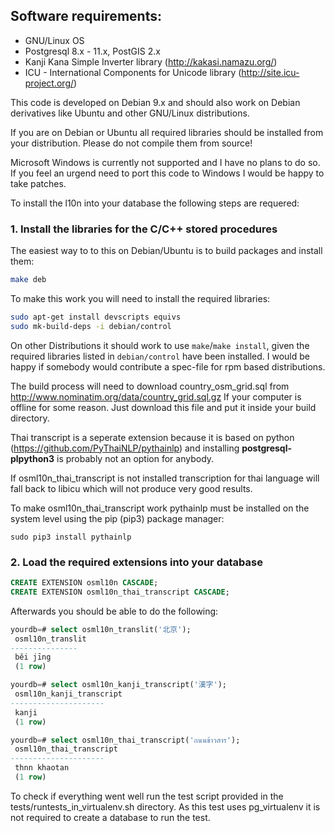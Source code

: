 ## Software requirements:

* GNU/Linux OS
* Postgresql 8.x - 11.x, PostGIS 2.x
* Kanji Kana Simple Inverter library (http://kakasi.namazu.org/)
* ICU - International Components for Unicode library (http://site.icu-project.org/)

This code is developed on Debian 9.x and should also work on Debian
derivatives like Ubuntu and other GNU/Linux distributions.

If you are on Debian or Ubuntu all required libraries should be installed from
your distribution. Please do not compile them from source!

Microsoft Windows is currently not supported and I have no plans to do so.
If you feel an urgend need to port this code to Windows I would be happy to
take patches.

To install the l10n into your database the following steps are requered:

### 1. Install the libraries for the C/C++ stored procedures


The easiest way to to this on Debian/Ubuntu is to build packages and install
them:

```sh
make deb
```

To make this work you will need to install the required libraries:
```sh 
sudo apt-get install devscripts equivs
sudo mk-build-deps -i debian/control
```
On other Distributions it should work to use `make`/`make install`, given the
required libraries listed in `debian/control` have been installed.
I would be happy if somebody would contribute a spec-file for rpm based
distributions.

The build process will need to download country_osm_grid.sql from
http://www.nominatim.org/data/country_grid.sql.gz
If your computer is offline for some reason. Just download this file and
put it inside your build directory.

Thai transcript is a seperate extension because it is based on python
(https://github.com/PyThaiNLP/pythainlp) and installing
**postgresql-plpython3** is probably not an option for anybody.

If osml10n_thai_transcript is not installed transcription for thai language
will fall back to libicu which will not produce very good results.

To make osml10n_thai_transcript work pythainlp must be installed on the system
level using the pip (pip3) package manager:

```
sudo pip3 install pythainlp
```

### 2. Load the required extensions into your database
```sql
CREATE EXTENSION osml10n CASCADE;
CREATE EXTENSION osml10n_thai_transcript CASCADE;
```


Afterwards you should be able to do the following:

```sql
yourdb=# select osml10n_translit('北京');
 osml10n_translit
---------------
 běi jīng
 (1 row)
```

```sql
yourdb=# select osml10n_kanji_transcript('漢字');
 osml10n_kanji_transcript
---------------------
 kanji
 (1 row)
```

```sql
yourdb=# select osml10n_thai_transcript('ถนนข้าวสาร');
 osml10n_thai_transcript
---------------------
 thnn khaotan
 (1 row)
```

To check if everything went well run the test script provided in the
tests/runtests_in_virtualenv.sh directory. As this test uses pg_virtualenv
it is not required to create a database to run the test.


